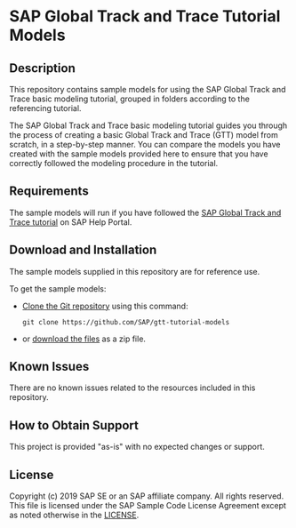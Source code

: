 # SAP Global Track and Trace Tutorial Models


## Description
This repository contains sample models for using the SAP Global Track and Trace basic modeling tutorial, grouped in folders according to the referencing tutorial.

The SAP Global Track and Trace basic modeling tutorial guides you through the process of creating a basic Global Track and Trace (GTT) model from scratch, in a step-by-step manner. You can compare the models you have created with the sample models provided here to ensure that you have correctly followed the modeling procedure in the tutorial.


## Requirements
The sample models will run if you have followed the [SAP Global Track and Trace tutorial](https://help.sap.com/viewer/p/SAP_GLOBAL_TRACK_AND_TRACE) on SAP Help Portal.


## Download and Installation
The sample models supplied in this repository are for reference use.  

To get the sample models:

- [Clone the Git repository](https://help.github.com/articles/cloning-a-repository/) using this command:
  
  `git clone https://github.com/SAP/gtt-tutorial-models`
  
- or [download the files](https://github.com/SAP/gtt-tutorial-models/archive/master.zip) as a zip file.


## Known Issues
There are no known issues related to the resources included in this repository.


## How to Obtain Support
This project is provided "as-is" with no expected changes or support.


## License
Copyright (c) 2019 SAP SE or an SAP affiliate company. All rights reserved.
This file is licensed under the SAP Sample Code License Agreement except as noted otherwise in the [LICENSE](LICENSE).

